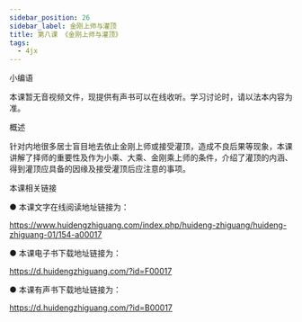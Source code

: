```yaml
---
sidebar_position: 26
sidebar_label: 金刚上师与灌顶
title: 第八课 《金刚上师与灌顶》
tags:
  - 4jx
---
```

   小编语

本课暂无音视频文件，现提供有声书可以在线收听。学习讨论时，请以法本内容为准。

概述

 针对内地很多居士盲目地去依止金刚上师或接受灌顶，造成不良后果等现象，本课讲解了择师的重要性及作为小乘、大乘、金刚乘上师的条件，介绍了灌顶的内涵、得到灌顶应具备的因缘及接受灌顶后应注意的事项。

 本课相关链接

●  本课文字在线阅读地址链接为：

<https://www.huidengzhiguang.com/index.php/huideng-zhiguang/huideng-zhiguang-01/154-a00017>

●  本课电子书下载地址链接为：

<https://d.huidengzhiguang.com/?id=F00017>

●  本课有声书下载地址链接为：

<https://d.huidengzhiguang.com/?id=B00017>
